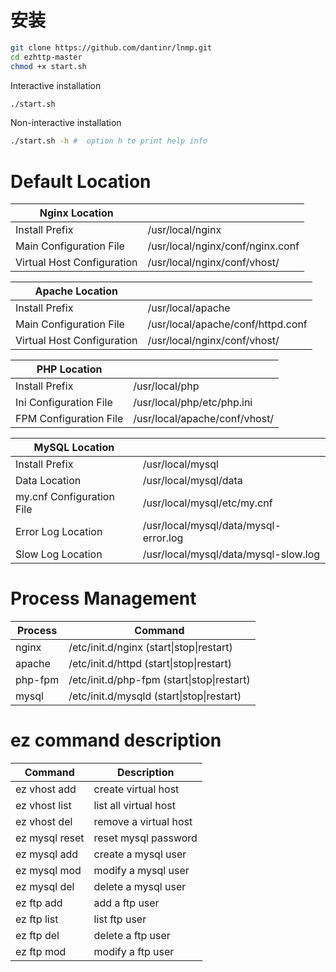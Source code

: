 安装
============
```bash
git clone https://github.com/dantinr/lnmp.git
cd ezhttp-master
chmod +x start.sh
```
Interactive installation
```bash
./start.sh
```

Non-interactive installation
```bash
./start.sh -h #  option h to print help info
```

Default Location
=============================
| Nginx Location             |                                  |
|----------------------------|----------------------------------|
| Install Prefix             | /usr/local/nginx                 |
| Main Configuration File    | /usr/local/nginx/conf/nginx.conf |
| Virtual Host Configuration | /usr/local/nginx/conf/vhost/     |

| Apache Location            |                                   |
|----------------------------|-----------------------------------|
| Install Prefix             | /usr/local/apache                 |
| Main Configuration File    | /usr/local/apache/conf/httpd.conf |
| Virtual Host Configuration | /usr/local/nginx/conf/vhost/      |

| PHP Location           |                               |
|------------------------|-------------------------------|
| Install Prefix         | /usr/local/php                |
| Ini Configuration File | /usr/local/php/etc/php.ini    |
| FPM Configuration File | /usr/local/apache/conf/vhost/ |

| MySQL Location            |                                       |
|---------------------------|---------------------------------------|
| Install Prefix            | /usr/local/mysql                      |
| Data Location             | /usr/local/mysql/data                 |
| my.cnf Configuration File | /usr/local/mysql/etc/my.cnf           |
| Error Log Location        | /usr/local/mysql/data/mysql-error.log |
| Slow Log Location         | /usr/local/mysql/data/mysql-slow.log  |

Process Management
==================
| Process | Command                                  |
|---------|------------------------------------------|
| nginx   | /etc/init.d/nginx (start\|stop\|restart)   |
| apache  | /etc/init.d/httpd (start\|stop\|restart)   |
| php-fpm | /etc/init.d/php-fpm (start\|stop\|restart) |
| mysql   | /etc/init.d/mysqld (start\|stop\|restart)  |

ez command description
=======================
| Command | Description                                  |
|---------|------------------------------------------|
| ez vhost add   | create virtual host   |
| ez vhost list  | list all virtual host   |
| ez vhost del | remove a virtual host |
| ez mysql reset  | reset mysql password  |
| ez mysql add  | create a mysql user   |
| ez mysql mod  | modify a mysql user   |
| ez mysql del  | delete a mysql user   |
| ez ftp add  | add a ftp user   |
| ez ftp list  | list ftp user   |
| ez ftp del  | delete a ftp user   |
| ez ftp mod  | modify a ftp user   |
